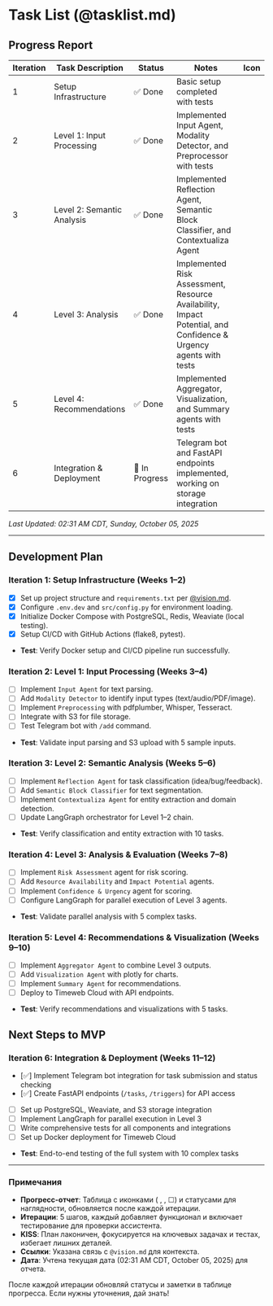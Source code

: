 

# Task List (@tasklist.md)

## Progress Report
| Iteration | Task Description         | Status   | Notes                     | Icon    |
|-----------|--------------------------|----------|---------------------------|---------|
| 1         | Setup Infrastructure     | ✅ Done   | Basic setup completed with tests |        |
| 2         | Level 1: Input Processing| ✅ Done   | Implemented Input Agent, Modality Detector, and Preprocessor with tests |        |
| 3         | Level 2: Semantic Analysis | ✅ Done   | Implemented Reflection Agent, Semantic Block Classifier, and Contextualiza Agent |        |
| 4         | Level 3: Analysis        | ✅ Done   | Implemented Risk Assessment, Resource Availability, Impact Potential, and Confidence & Urgency agents with tests |        |
| 5         | Level 4: Recommendations | ✅ Done   | Implemented Aggregator, Visualization, and Summary agents with tests |        |
| 6         | Integration & Deployment | 🔄 In Progress | Telegram bot and FastAPI endpoints implemented, working on storage integration |        |

*Last Updated: 02:31 AM CDT, Sunday, October 05, 2025*

---

## Development Plan

### Iteration 1: Setup Infrastructure (Weeks 1–2)
- [x] Set up project structure and `requirements.txt` per [@vision.md](#).
- [x] Configure `.env.dev` and `src/config.py` for environment loading.
- [x] Initialize Docker Compose with PostgreSQL, Redis, Weaviate (local testing).
- [x] Setup CI/CD with GitHub Actions (flake8, pytest).
- **Test**: Verify Docker setup and CI/CD pipeline run successfully.

### Iteration 2: Level 1: Input Processing (Weeks 3–4)
- [ ] Implement `Input Agent` for text parsing.
- [ ] Add `Modality Detector` to identify input types (text/audio/PDF/image).
- [ ] Implement `Preprocessing` with pdfplumber, Whisper, Tesseract.
- [ ] Integrate with S3 for file storage.
- [ ] Test Telegram bot with `/add` command.
- **Test**: Validate input parsing and S3 upload with 5 sample inputs.

### Iteration 3: Level 2: Semantic Analysis (Weeks 5–6)
- [ ] Implement `Reflection Agent` for task classification (idea/bug/feedback).
- [ ] Add `Semantic Block Classifier` for text segmentation.
- [ ] Implement `Contextualiza Agent` for entity extraction and domain detection.
- [ ] Update LangGraph orchestrator for Level 1–2 chain.
- **Test**: Verify classification and entity extraction with 10 tasks.

### Iteration 4: Level 3: Analysis & Evaluation (Weeks 7–8)
- [ ] Implement `Risk Assessment` agent for risk scoring.
- [ ] Add `Resource Availability` and `Impact Potential` agents.
- [ ] Implement `Confidence & Urgency` agent for scoring.
- [ ] Configure LangGraph for parallel execution of Level 3 agents.
- **Test**: Validate parallel analysis with 5 complex tasks.

### Iteration 5: Level 4: Recommendations & Visualization (Weeks 9–10)
- [ ] Implement `Aggregator Agent` to combine Level 3 outputs.
- [ ] Add `Visualization Agent` with plotly for charts.
- [ ] Implement `Summary Agent` for recommendations.
- [ ] Deploy to Timeweb Cloud with API endpoints.
- **Test**: Verify recommendations and visualizations with 5 tasks.

## Next Steps to MVP

### Iteration 6: Integration & Deployment (Weeks 11–12)
- [✅] Implement Telegram bot integration for task submission and status checking
- [✅] Create FastAPI endpoints (`/tasks`, `/triggers`) for API access
- [ ] Set up PostgreSQL, Weaviate, and S3 storage integration
- [ ] Implement LangGraph for parallel execution in Level 3
- [ ] Write comprehensive tests for all components and integrations
- [ ] Set up Docker deployment for Timeweb Cloud
- **Test**: End-to-end testing of the full system with 10 complex tasks

---

### Примечания
- **Прогресс-отчет**: Таблица с иконками ( ,  , ☐) и статусами для наглядности, обновляется после каждой итерации.
- **Итерации**: 5 шагов, каждый добавляет функционал и включает тестирование для проверки ассистента.
- **KISS**: План лаконичен, фокусируется на ключевых задачах и тестах, избегает лишних деталей.
- **Ссылки**: Указана связь с `@vision.md` для контекста.
- **Дата**: Учтена текущая дата (02:31 AM CDT, October 05, 2025) для отчета.

После каждой итерации обновляй статусы и заметки в таблице прогресса. Если нужны уточнения, дай знать!

